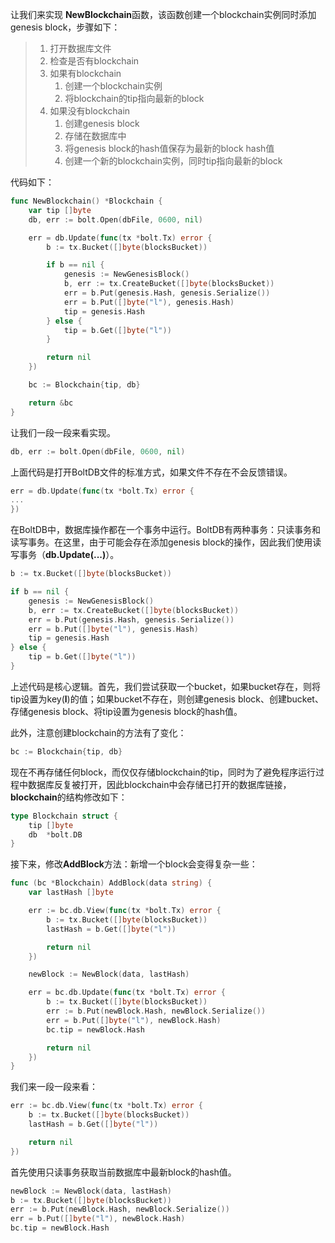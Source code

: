 让我们来实现 **NewBlockchain**函数，该函数创建一个blockchain实例同时添加genesis block，步骤如下：

> 1. 打开数据库文件
> 2. 检查是否有blockchain
> 3. 如果有blockchain
>    1. 创建一个blockchain实例
>    2. 将blockchain的tip指向最新的block
> 4. 如果没有blockchain
>    1. 创建genesis block
>    2. 存储在数据库中
>    3. 将genesis block的hash值保存为最新的block hash值
>    4. 创建一个新的blockchain实例，同时tip指向最新的block

代码如下：

```go
func NewBlockchain() *Blockchain {
    var tip []byte
    db, err := bolt.Open(dbFile, 0600, nil)

    err = db.Update(func(tx *bolt.Tx) error {
        b := tx.Bucket([]byte(blocksBucket))

        if b == nil {
            genesis := NewGenesisBlock()
            b, err := tx.CreateBucket([]byte(blocksBucket))
            err = b.Put(genesis.Hash, genesis.Serialize())
            err = b.Put([]byte("l"), genesis.Hash)
            tip = genesis.Hash
        } else {
            tip = b.Get([]byte("l"))
        }

        return nil
    })

    bc := Blockchain{tip, db}

    return &bc
}
```

让我们一段一段来看实现。

```go
db, err := bolt.Open(dbFile, 0600, nil)
```

上面代码是打开BoltDB文件的标准方式，如果文件不存在不会反馈错误。

```go
err = db.Update(func(tx *bolt.Tx) error {
...
})
```

在BoltDB中，数据库操作都在一个事务中运行。BoltDB有两种事务：只读事务和读写事务。在这里，由于可能会存在添加genesis block的操作，因此我们使用读写事务（**db.Update\(...\)**）。

```go
b := tx.Bucket([]byte(blocksBucket))

if b == nil {
    genesis := NewGenesisBlock()
    b, err := tx.CreateBucket([]byte(blocksBucket))
    err = b.Put(genesis.Hash, genesis.Serialize())
    err = b.Put([]byte("l"), genesis.Hash)
    tip = genesis.Hash
} else {
    tip = b.Get([]byte("l"))
}
```

上述代码是核心逻辑。首先，我们尝试获取一个bucket，如果bucket存在，则将tip设置为key\(**l**\)的值；如果bucket不存在，则创建genesis block、创建bucket、存储genesis block、将tip设置为genesis block的hash值。

此外，注意创建blockchain的方法有了变化：

```go
bc := Blockchain{tip, db}
```

现在不再存储任何block，而仅仅存储blockchain的tip，同时为了避免程序运行过程中数据库反复被打开，因此blockchain中会存储已打开的数据库链接，**blockchain**的结构修改如下：

```go
type Blockchain struct {
    tip []byte
    db  *bolt.DB
}
```

接下来，修改**AddBlock**方法：新增一个block会变得复杂一些：

```go
func (bc *Blockchain) AddBlock(data string) {
    var lastHash []byte

    err := bc.db.View(func(tx *bolt.Tx) error {
        b := tx.Bucket([]byte(blocksBucket))
        lastHash = b.Get([]byte("l"))

        return nil
    })

    newBlock := NewBlock(data, lastHash)

    err = bc.db.Update(func(tx *bolt.Tx) error {
        b := tx.Bucket([]byte(blocksBucket))
        err := b.Put(newBlock.Hash, newBlock.Serialize())
        err = b.Put([]byte("l"), newBlock.Hash)
        bc.tip = newBlock.Hash

        return nil
    })
}
```

我们来一段一段来看：

```go
err := bc.db.View(func(tx *bolt.Tx) error {
    b := tx.Bucket([]byte(blocksBucket))
    lastHash = b.Get([]byte("l"))

    return nil
})
```

首先使用只读事务获取当前数据库中最新block的hash值。

```go
newBlock := NewBlock(data, lastHash)
b := tx.Bucket([]byte(blocksBucket))
err := b.Put(newBlock.Hash, newBlock.Serialize())
err = b.Put([]byte("l"), newBlock.Hash)
bc.tip = newBlock.Hash
```



